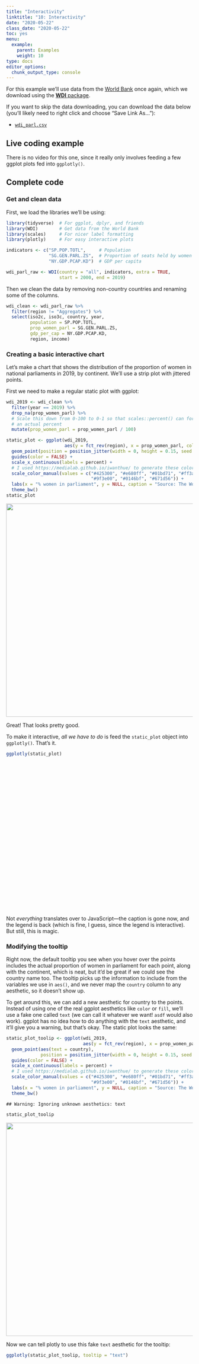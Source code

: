 ```yaml
---
title: "Interactivity"
linktitle: "10: Interactivity"
date: "2020-05-22"
class_date: "2020-05-22"
toc: yes
menu:
  example:
    parent: Examples
    weight: 10
type: docs
editor_options: 
  chunk_output_type: console
---
```


<script src="/rmarkdown-libs/htmlwidgets/htmlwidgets.js"></script>
<script src="/rmarkdown-libs/pymjs/pym.v1.js"></script>
<script src="/rmarkdown-libs/widgetframe-binding/widgetframe.js"></script>
<script src="/rmarkdown-libs/htmlwidgets/htmlwidgets.js"></script>
<script src="/rmarkdown-libs/pymjs/pym.v1.js"></script>
<script src="/rmarkdown-libs/widgetframe-binding/widgetframe.js"></script>
<script src="/rmarkdown-libs/htmlwidgets/htmlwidgets.js"></script>
<script src="/rmarkdown-libs/pymjs/pym.v1.js"></script>
<script src="/rmarkdown-libs/widgetframe-binding/widgetframe.js"></script>

For this example we’ll use data from the [World Bank](https://data.worldbank.org/) once again, which we download using the [**WDI** package](https://cran.r-project.org/web/packages/WDI/index.html).

If you want to skip the data downloading, you can download the data below (you’ll likely need to right click and choose “Save Link As…”):

-   [<i class="fas fa-file-csv"></i> `wdi_parl.csv`](/data/wdi_parl.csv)

## Live coding example

There is no video for this one, since it really only involves feeding a few ggplot plots fed into `ggplotly()`.

## Complete code

### Get and clean data

First, we load the libraries we’ll be using:

``` r
library(tidyverse)  # For ggplot, dplyr, and friends
library(WDI)        # Get data from the World Bank
library(scales)     # For nicer label formatting
library(plotly)     # For easy interactive plots
```

``` r
indicators <- c("SP.POP.TOTL",     # Population
                "SG.GEN.PARL.ZS",  # Proportion of seats held by women in national parliaments (%)
                "NY.GDP.PCAP.KD")  # GDP per capita

wdi_parl_raw <- WDI(country = "all", indicators, extra = TRUE, 
                    start = 2000, end = 2019)
```

Then we clean the data by removing non-country countries and renaming some of the columns.

``` r
wdi_clean <- wdi_parl_raw %>% 
  filter(region != "Aggregates") %>% 
  select(iso2c, iso3c, country, year, 
         population = SP.POP.TOTL,
         prop_women_parl = SG.GEN.PARL.ZS, 
         gdp_per_cap = NY.GDP.PCAP.KD, 
         region, income)
```

### Creating a basic interactive chart

Let’s make a chart that shows the distribution of the proportion of women in national parliaments in 2019, by continent. We’ll use a strip plot with jittered points.

First we need to make a regular static plot with ggplot:

``` r
wdi_2019 <- wdi_clean %>% 
  filter(year == 2019) %>% 
  drop_na(prop_women_parl) %>% 
  # Scale this down from 0-100 to 0-1 so that scales::percent() can format it as
  # an actual percent
  mutate(prop_women_parl = prop_women_parl / 100)

static_plot <- ggplot(wdi_2019, 
                      aes(y = fct_rev(region), x = prop_women_parl, color = region)) +
  geom_point(position = position_jitter(width = 0, height = 0.15, seed = 1234)) +
  guides(color = FALSE) +
  scale_x_continuous(labels = percent) +
  # I used https://medialab.github.io/iwanthue/ to generate these colors
  scale_color_manual(values = c("#425300", "#e680ff", "#01bd71", "#ff3aad",
                                "#9f3e00", "#0146bf", "#671d56")) +
  labs(x = "% women in parliament", y = NULL, caption = "Source: The World Bank") +
  theme_bw()
static_plot
```

<img src="/example/10-example_files/figure-html/strip-plot-basic-1.png" width="576" style="display: block; margin: auto;" />

Great! That looks pretty good.

To make it interactive, *all we have to do* is feed the `static_plot` object into `ggplotly()`. That’s it.

``` r
ggplotly(static_plot)
```

<div id="htmlwidget-1" style="width:100%;height:400px;" class="widgetframe html-widget"></div>
<script type="application/json" data-for="htmlwidget-1">{"x":{"url":"/example/10-example_files/figure-html//widgets/widget_strip-plot-basic-interactive-real.html","options":{"xdomain":"*","allowfullscreen":false,"lazyload":false}},"evals":[],"jsHooks":[]}</script>

Not *everything* translates over to JavaScript—the caption is gone now, and the legend is back (which is fine, I guess, since the legend is interactive). But still, this is magic.

### Modifying the tooltip

Right now, the default tooltip you see when you hover over the points includes the actual proportion of women in parliament for each point, along with the continent, which is neat, but it’d be great if we could see the country name too. The tooltip picks up the information to include from the variables we use in `aes()`, and we never map the `country` column to any aesthetic, so it doesn’t show up.

To get around this, we can add a new aesthetic for country to the points. Instead of using one of the real ggplot aesthetics like `color` or `fill`, we’ll use a fake one called `text` (we can call it whatever we want! `asdf` would also work). ggplot has no idea how to do anything with the `text` aesthetic, and it’ll give you a warning, but that’s okay. The static plot looks the same:

``` r
static_plot_toolip <- ggplot(wdi_2019, 
                             aes(y = fct_rev(region), x = prop_women_parl, color = region)) +
  geom_point(aes(text = country),
             position = position_jitter(width = 0, height = 0.15, seed = 1234)) +
  guides(color = FALSE) +
  scale_x_continuous(labels = percent) +
  # I used https://medialab.github.io/iwanthue/ to generate these colors
  scale_color_manual(values = c("#425300", "#e680ff", "#01bd71", "#ff3aad",
                                "#9f3e00", "#0146bf", "#671d56")) +
  labs(x = "% women in parliament", y = NULL, caption = "Source: The World Bank") +
  theme_bw()
```

    ## Warning: Ignoring unknown aesthetics: text

``` r
static_plot_toolip
```

<img src="/example/10-example_files/figure-html/strip-plot-text-aes-1.png" width="576" style="display: block; margin: auto;" />

Now we can tell plotly to use this fake `text` aesthetic for the tooltip:

``` r
ggplotly(static_plot_toolip, tooltip = "text")
```

<div id="htmlwidget-2" style="width:100%;height:400px;" class="widgetframe html-widget"></div>
<script type="application/json" data-for="htmlwidget-2">{"x":{"url":"/example/10-example_files/figure-html//widgets/widget_strip-plot-text-interactive-real.html","options":{"xdomain":"*","allowfullscreen":false,"lazyload":false}},"evals":[],"jsHooks":[]}</script>

Now we should just see the country names in the tooltips!

### Including more information in the tooltip

We have country names, but we lost the values in the x-axis. Rwanda has the highest proportion of women in parliament, but what’s the exact number? It’s somewhere above 60%, but that’s all we can see now.

To fix this, we can make a new column in the data with all the text we want to include in the tooltip. We’ll use `paste0()` to combine text and variable values to make the tooltip follow this format:

``` text
Name of country
X% women in parliament
```

Let’s add a new column with `mutate()`. A couple things to note here:

-   The `<br>` is HTML code for a line break

-   We use the `percent()` function to format numbers as percents. The `accuracy` argument tells R how many decimal points to use. If we used `1`, it would say 12%; if we used `0.01`, it would say 12.08%; etc.

``` r
wdi_2019 <- wdi_clean %>% 
  filter(year == 2019) %>% 
  drop_na(prop_women_parl) %>% 
  # Scale this down from 0-100 to 0-1 so that scales::percent() can format it as
  # an actual percent
  mutate(prop_women_parl = prop_women_parl / 100) %>% 
  mutate(fancy_label = paste0(country, "<br>", 
                              percent(prop_women_parl, accuracy = 0.1), 
                              " women in parliament"))
```

Let’s check to see if it worked:

``` r
wdi_2019 %>% select(country, prop_women_parl, fancy_label) %>% head()
```

    ## # A tibble: 6 x 3
    ##   country              prop_women_parl fancy_label                                      
    ##   <chr>                          <dbl> <chr>                                            
    ## 1 Andorra                        0.5   Andorra<br>50.0% women in parliament             
    ## 2 United Arab Emirates           0.225 United Arab Emirates<br>22.5% women in parliament
    ## 3 Afghanistan                    0.279 Afghanistan<br>27.9% women in parliament         
    ## 4 Antigua and Barbuda            0.111 Antigua and Barbuda<br>11.1% women in parliament 
    ## 5 Albania                        0.295 Albania<br>29.5% women in parliament             
    ## 6 Armenia                        0.242 Armenia<br>24.2% women in parliament

Now instead of using `text = country` we’ll use `text = fancy_label` to map that new column onto the plot. Again, this won’t be visible in the static plot (and you’ll get a warning), but it will show up in the interactive plot.

``` r
static_plot_toolip_fancy <- ggplot(wdi_2019, 
                                   aes(y = fct_rev(region), 
                                       x = prop_women_parl, 
                                       color = region)) +
  geom_point(aes(text = fancy_label),
             position = position_jitter(width = 0, height = 0.15, seed = 1234)) +
  guides(color = FALSE) +
  scale_x_continuous(labels = percent) +
  # I used https://medialab.github.io/iwanthue/ to generate these colors
  scale_color_manual(values = c("#425300", "#e680ff", "#01bd71", "#ff3aad",
                                "#9f3e00", "#0146bf", "#671d56")) +
  labs(x = "% women in parliament", y = NULL, caption = "Source: The World Bank") +
  theme_bw()
```

    ## Warning: Ignoring unknown aesthetics: text

``` r
ggplotly(static_plot_toolip_fancy, tooltip = "text")
```

<div id="htmlwidget-3" style="width:100%;height:400px;" class="widgetframe html-widget"></div>
<script type="application/json" data-for="htmlwidget-3">{"x":{"url":"/example/10-example_files/figure-html//widgets/widget_strip-plot-text-interactive-fancy-real.html","options":{"xdomain":"*","allowfullscreen":false,"lazyload":false}},"evals":[],"jsHooks":[]}</script>

Perfect!

Finally, if we want to save this plot as a standalone self-contained HTML file, we can use the `saveWidget()` function from the **htmlwidgets** package.

``` r
# This is like ggsave, but for interactive HTML plots
interactive_plot <- static_plot_toolip_fancy

htmlwidgets::saveWidget(interactive_plot, "fancy_plot.html")
```

### Making a dashboard with **flexdashboard**

The [documentation for **flexdashboard** is so great and complete](https://rmarkdown.rstudio.com/flexdashboard/) that I’m not going to include a full example here. There is also a brief overview in [chapter 5 of the official R Markdown book](https://bookdown.org/yihui/rmarkdown/dashboards.html). You can also watch [this really quick video here](https://www.youtube.com/watch?v=_oDfBVr9wmQ). She uses a package called **dimple** instead of **plotly**, which doesn’t work with ggplot like `ggplotly()`, so *ignore her code* about `dimple()` and use your `ggplotly()` skills instead. You can search YouTube for a bunch of other short tutorial videos, too.

The quickest and easiest way to get started is to install the **flexdashboard** package and then in RStudio go to File &gt; New File… &gt; R Markdown… &gt; From Template &gt; Flexdashboard:

<img src="/img/examples/flexdashboard-template.png" width="60%" style="display: block; margin: auto;" />

That will give you an empty dashboard with three chart areas spread across two columns. Put static or dynamic graphs in the different chart areas, knit, and you’ll be good to go!

If you’re interested in making the dashboard reactive with Shiny-like elements, [check out this tutorial](https://www.andrewheiss.com/blog/2020/01/01/flexdashboard-dynamic-data/).
